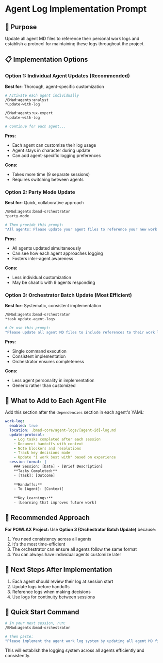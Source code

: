 # Agent Log Implementation Prompt

## 🎯 Purpose
Update all agent MD files to reference their personal work logs and establish a protocol for maintaining these logs throughout the project.

## 📋 Implementation Options

### Option 1: Individual Agent Updates (Recommended)
**Best for:** Thorough, agent-specific customization

```bash
# Activate each agent individually
/BMad:agents:analyst
*update-with-log

/BMad:agents:ux-expert
*update-with-log

# Continue for each agent...
```

**Pros:**
- Each agent can customize their log usage
- Agent stays in character during update
- Can add agent-specific logging preferences

**Cons:**
- Takes more time (9 separate sessions)
- Requires switching between agents

### Option 2: Party Mode Update
**Best for:** Quick, collaborative approach

```bash
/BMad:agents:bmad-orchestrator
*party-mode

# Then provide this prompt:
"All agents: Please update your agent files to reference your new work logs located at .bmad-core/agent-logs/[agent-id]-log.md. Each of you should add a work-log section to your YAML configuration."
```

**Pros:**
- All agents updated simultaneously
- Can see how each agent approaches logging
- Fosters inter-agent awareness

**Cons:**
- Less individual customization
- May be chaotic with 9 agents responding

### Option 3: Orchestrator Batch Update (Most Efficient)
**Best for:** Systematic, consistent implementation

```bash
/BMad:agents:bmad-orchestrator
*task update-agent-logs

# Or use this prompt:
"Please update all agent MD files to include references to their work logs. Add a 'work-log' section to each agent's YAML configuration pointing to .bmad-core/agent-logs/[agent-id]-log.md"
```

**Pros:**
- Single command execution
- Consistent implementation
- Orchestrator ensures completeness

**Cons:**
- Less agent personality in implementation
- Generic rather than customized

## 📝 What to Add to Each Agent File

Add this section after the `dependencies` section in each agent's YAML:

```yaml
work-log:
  enabled: true
  location: .bmad-core/agent-logs/[agent-id]-log.md
  update-protocol:
    - Log tasks completed after each session
    - Document handoffs with context
    - Note blockers and resolutions
    - Track key decisions made
    - Update "I work best with" based on experience
  session-format: |
    ### Session: [Date] - [Brief Description]
    **Tasks Completed:**
    - [Task]: [Outcome]
    
    **Handoffs:**
    - To [Agent]: [Context]
    
    **Key Learnings:**
    - [Learning that improves future work]
```

## 🎯 Recommended Approach

**For POWLAX Project:** Use **Option 3 (Orchestrator Batch Update)** because:
1. You need consistency across all agents
2. It's the most time-efficient
3. The orchestrator can ensure all agents follow the same format
4. You can always have individual agents customize later

## 📌 Next Steps After Implementation

1. Each agent should review their log at session start
2. Update logs before handoffs
3. Reference logs when making decisions
4. Use logs for continuity between sessions

## 🚀 Quick Start Command

```bash
# In your next session, run:
/BMad:agents:bmad-orchestrator

# Then paste:
"Please implement the agent work log system by updating all agent MD files to include a work-log section pointing to their logs at .bmad-core/agent-logs/[agent-id]-log.md. Ensure each agent knows to check and update their log during sessions."
```

This will establish the logging system across all agents efficiently and consistently.